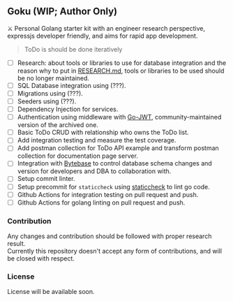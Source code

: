## Goku (WIP; Author Only)

⚔ Personal Golang starter kit with an engineer research perspective, expressjs developer friendly, and aims for rapid app development.

> ToDo is should be done iteratively

- [ ] Research: about tools or libraries to use for database integration and the reason why to put in [RESEARCH.md](./RESEARCH.md), tools or libraries to be used should be no longer maintained.
- [ ] SQL Database integration using (???).
- [ ] Migrations using (???).
- [ ] Seeders using (???).
- [ ] Dependency Injection for services.
- [ ] Authentication using middleware with [Go-JWT](https://github.com/golang-jwt/jwt), community-maintained version of the archived one.
- [ ] Basic ToDo CRUD with relationship who owns the ToDo list.
- [ ] Add integration testing and measure the test coverage.
- [ ] Add postman collection for ToDo API example and transform postman collection for documentation page server.
- [ ] Integration with [Bytebase](https://github.com/bytebase/bytebase) to control database schema changes and version for developers and DBA to collaboration with.
- [ ] Setup commit linter.
- [ ] Setup precommit for `staticcheck` using [staticcheck](https://staticcheck.io/docs/getting-started/) to lint go code.
- [ ] Github Actions for integration testing on pull request and push.
- [ ] Github Actions for golang linting on pull request and push.

### Contribution

Any changes and contribution should be followed with proper research result.\
Currently this repository doesn't accept any form of contributions, and will be closed with respect.

### License

License will be available soon.